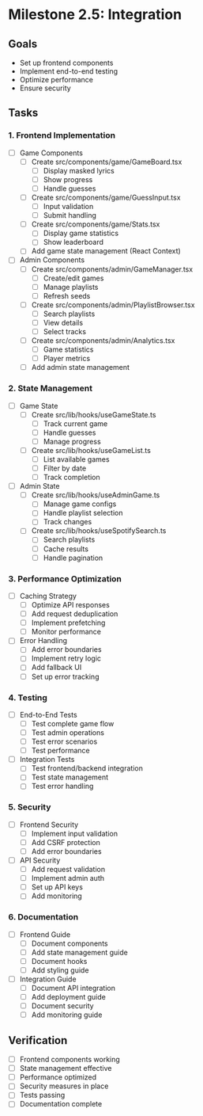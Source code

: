 # Milestone 2.5: Integration

## Goals
- Set up frontend components
- Implement end-to-end testing
- Optimize performance
- Ensure security

## Tasks

### 1. Frontend Implementation
- [ ] Game Components
  - [ ] Create src/components/game/GameBoard.tsx
    - [ ] Display masked lyrics
    - [ ] Show progress
    - [ ] Handle guesses
  - [ ] Create src/components/game/GuessInput.tsx
    - [ ] Input validation
    - [ ] Submit handling
  - [ ] Create src/components/game/Stats.tsx
    - [ ] Display game statistics
    - [ ] Show leaderboard
  - [ ] Add game state management (React Context)

- [ ] Admin Components
  - [ ] Create src/components/admin/GameManager.tsx
    - [ ] Create/edit games
    - [ ] Manage playlists
    - [ ] Refresh seeds
  - [ ] Create src/components/admin/PlaylistBrowser.tsx
    - [ ] Search playlists
    - [ ] View details
    - [ ] Select tracks
  - [ ] Create src/components/admin/Analytics.tsx
    - [ ] Game statistics
    - [ ] Player metrics
  - [ ] Add admin state management

### 2. State Management
- [ ] Game State
  - [ ] Create src/lib/hooks/useGameState.ts
    - [ ] Track current game
    - [ ] Handle guesses
    - [ ] Manage progress
  - [ ] Create src/lib/hooks/useGameList.ts
    - [ ] List available games
    - [ ] Filter by date
    - [ ] Track completion

- [ ] Admin State
  - [ ] Create src/lib/hooks/useAdminGame.ts
    - [ ] Manage game configs
    - [ ] Handle playlist selection
    - [ ] Track changes
  - [ ] Create src/lib/hooks/useSpotifySearch.ts
    - [ ] Search playlists
    - [ ] Cache results
    - [ ] Handle pagination

### 3. Performance Optimization
- [ ] Caching Strategy
  - [ ] Optimize API responses
  - [ ] Add request deduplication
  - [ ] Implement prefetching
  - [ ] Monitor performance

- [ ] Error Handling
  - [ ] Add error boundaries
  - [ ] Implement retry logic
  - [ ] Add fallback UI
  - [ ] Set up error tracking

### 4. Testing
- [ ] End-to-End Tests
  - [ ] Test complete game flow
  - [ ] Test admin operations
  - [ ] Test error scenarios
  - [ ] Test performance

- [ ] Integration Tests
  - [ ] Test frontend/backend integration
  - [ ] Test state management
  - [ ] Test error handling

### 5. Security
- [ ] Frontend Security
  - [ ] Implement input validation
  - [ ] Add CSRF protection
  - [ ] Add error boundaries

- [ ] API Security
  - [ ] Add request validation
  - [ ] Implement admin auth
  - [ ] Set up API keys
  - [ ] Add monitoring

### 6. Documentation
- [ ] Frontend Guide
  - [ ] Document components
  - [ ] Add state management guide
  - [ ] Document hooks
  - [ ] Add styling guide

- [ ] Integration Guide
  - [ ] Document API integration
  - [ ] Add deployment guide
  - [ ] Document security
  - [ ] Add monitoring guide

## Verification
- [ ] Frontend components working
- [ ] State management effective
- [ ] Performance optimized
- [ ] Security measures in place
- [ ] Tests passing
- [ ] Documentation complete 
